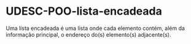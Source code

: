 # UDESC-POO-lista-encadeada

Uma lista encadeada é uma lista onde cada elemento contém, além da informação principal, o endereço do(s) elemento(s) adjacente(s).
